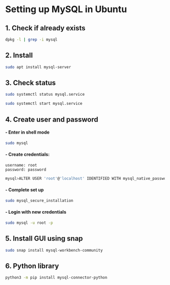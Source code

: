 # Setting up MySQL in Ubuntu
## 1. Check if already exists
```bash
dpkg -l | grep -i mysql
```
## 2. Install
```bash
sudo apt install mysql-server
```
## 3. Check status
```bash
sudo systemctl status mysql.service
```
```bash
sudo systemctl start mysql.service
```
## 4. Create user and password
#### - Enter in shell mode
```bash
sudo mysql
```
#### - Create credentials:
    username: root
    password: password
```bash
mysql>ALTER USER 'root'@'localhost' IDENTIFIED WITH mysql_native_password BY 'password';
```
#### - Complete set up
```bash
sudo mysql_secure_installation
```
#### - Login with new credentials
```bash
sudo mysql -u root -p
```
## 5. Install GUI using snap
```bash
sudo snap install mysql-workbench-community
```
## 6. Python library
```bash
python3 -m pip install mysql-connector-python
```
